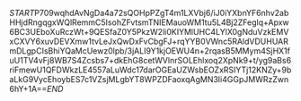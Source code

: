 $START$P709wqhdAvNgDa4a72sQOHpPZgT4m1LXVbj6/iJ0iYXbnYF6nhv2abHHjdRngqgxWQlRemmC5IsohZFvtsmTNIEMauoWM1tu5L4Bj2ZFeglq+Apxw6BC3UEboXuRczWt+9QESfaZ0Y5PkzW2li0KIYMlUHC4LYlX0gNduVzkEMVxCXVY6xuvDEVXmw1tvLeJxQwDxFvCbgFJ+rqYYB0VWnc5RAldVDUHUARmDLgpCIsBhiYQaMcUewz0lpb/3jALI9Y1kjOEWU4n+2rqasB5MMym4SjHX1fuU1TV4vFj8WB7S4Zcsbs7+dkEhG8cetWVlnrSOLEhlxoq2XpNk9+t/yg9aBs6riFmewU1QFDWkzLE4557aLuWdc17darOGEaUZWsbEOZxRSIYTj12KNZy+9baLkG9VycEhoybES7c1VZsjMLgbYT8WPZDFaoxqAgMN3Ii4GGpJMWRzZwn6hY+1A==$END$
